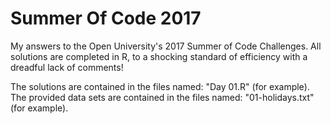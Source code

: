 # Summer Of Code 2017
My answers to the Open University's 2017 Summer of Code Challenges. All solutions are completed in R, to a shocking standard of efficiency with a dreadful lack of comments!  

The solutions are contained in the files named: "Day 01.R" (for example).  
The provided data sets are contained in the files named: "01-holidays.txt" (for example).
